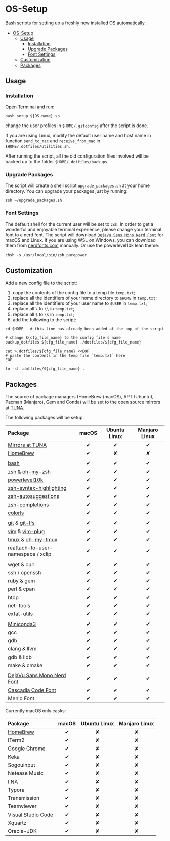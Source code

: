 # OS-Setup

Bash scripts for setting up a freshly new installed OS automatically.

- [OS-Setup](#os-setup)
    - [Usage](#usage)
        - [Installation](#installation)
        - [Upgrade Packages](#upgrade-packages)
        - [Font Settings](#font-settings)
    - [Customization](#customization)
    - [Packages](#packages)

## Usage

### Installation

Open Terminal and run:

```shell
bash setup_${OS_name}.sh
```

change the user profiles in `$HOME/.gitconfig` after the script is done.

If you are using Linux, modify the default user name and host name in function `send_to_mac` and `receive_from_mac` in `$HOME/.dotfiles/utilities.sh`.

After running the script, all the old configuration files involved will be backed up to the folder `$HOME/.dotfiles/backups`.

### Upgrade Packages

The script will create a shell script `upgrade_packages.sh` at your home directory. You can upgrade your packages just by running:

```shell
zsh ~/upgrade_packages.sh
```

### Font Settings

The default shell for the current user will be set to `zsh`. In order to get a wonderful and enjoyable terminal experience, please change your terminal font to a nerd font. The script will download [`DejaVu Sans Mono Nerd Font`](https://github.com/ryanoasis/nerd-fonts/blob/master/patched-fonts/DejaVuSansMono) for macOS and Linux. If you are using WSL on Windows, you can download them from [nerdfonts.com](https://www.nerdfonts.com) manually. Or use the powerlevel10k lean theme:

```shell
chsh -s /usr/local/bin/zsh_purepower
```

## Customization

Add a new config file to the script:

1. copy the contents of the config file to a temp file `temp.txt`;
2. replace all the identifiers of your home directory to `$HOME` in `temp.txt`;
3. replace all the identifiers of your user name to `$USER` in `temp.txt`;
4. replace all `\` to `\\` in `temp.txt`;
5. replace all `$` to `\$` in `temp.txt`;
6. add the following to the script:

```shell
cd $HOME   # this line has already been added at the top of the script

# change ${cfg_file_name} to the config file's name
backup_dotfiles ${cfg_file_name} ./dotfiles/${cfg_file_name}

cat >.dotfiles/${cfg_file_name} <<EOF
# paste the contents in the temp file `temp.txt` here
EOF

ln -sf .dotfiles/${cfg_file_name} .
```

## Packages

The source of package managers (HomeBrew (macOS), APT (Ubuntu), Pacman (Manjaro), Gem and Conda) will be set to the open source mirrors at [TUNA](https://mirrors.tuna.tsinghua.edu.cn).

The following packages will be setup:

| Package                                                                                                        | macOS | Ubuntu Linux | Manjaro Linux |
| :------------------------------------------------------------------------------------------------------------- | :---: | :----------: | :-----------: |
| [Mirrors at TUNA](https://mirrors.tuna.tsinghua.edu.cn)                                                        |   ✔   |      ✔       |       ✔       |
| [HomeBrew](https://brew.sh)                                                                                    |   ✔   |      ✘       |       ✘       |
|                                                                                                                |       |              |               |
| [bash](https://www.gnu.org/software/bash/)                                                                     |   ✔   |      ✔       |       ✔       |
| [zsh](http://zsh.sourceforge.net) & [oh-my-zsh](https://ohmyz.sh)                                              |   ✔   |      ✔       |       ✔       |
| [powerlevel10k](https://github.com/romkatv/powerlevel10k)                                                      |   ✔   |      ✔       |       ✔       |
| [zsh-syntax-highlighting](https://github.com/zsh-users/zsh-syntax-highlighting)                                |   ✔   |      ✔       |       ✔       |
| [zsh-autosuggestions](https://github.com/zsh-users/zsh-autosuggestions)                                        |   ✔   |      ✔       |       ✔       |
| [zsh-completions](https://github.com/zsh-users/zsh-completions)                                                |   ✔   |      ✔       |       ✔       |
| [colorls](https://github.com/athityakumar/colorls)                                                             |   ✔   |      ✔       |       ✔       |
|                                                                                                                |       |              |               |
| [git](https://git-scm.com) & [git-lfs](https://git-lfs.github.com)                                             |   ✔   |      ✔       |       ✔       |
| [vim](https://www.vim.org) & [vim-plug](https://github.com/junegunn/vim-plug)                                  |   ✔   |      ✔       |       ✔       |
| [tmux](https://github.com/tmux/tmux/wiki) & [oh-my-tmux](https://github.com/gpakosz/.tmux)                     |   ✔   |      ✔       |       ✔       |
| reattach-to-user-namespace / xclip                                                                             |   ✔   |      ✔       |       ✔       |
|                                                                                                                |       |              |               |
| wget & curl                                                                                                    |   ✔   |      ✔       |       ✔       |
| ssh / openssh                                                                                                  |   ✔   |      ✔       |       ✔       |
| ruby & gem                                                                                                     |   ✔   |      ✔       |       ✔       |
| perl & cpan                                                                                                    |   ✔   |      ✔       |       ✔       |
| htop                                                                                                           |   ✔   |      ✔       |       ✔       |
| net-tools                                                                                                      |   ✔   |      ✔       |       ✔       |
| exfat-utils                                                                                                    |   ✔   |      ✔       |       ✔       |
|                                                                                                                |       |              |               |
| [Miniconda3](https://docs.conda.io/en/latest/miniconda.html)                                                   |   ✔   |      ✔       |       ✔       |
| gcc                                                                                                            |   ✔   |      ✔       |       ✔       |
| gdb                                                                                                            |   ✔   |      ✔       |       ✔       |
| clang & llvm                                                                                                   |   ✔   |      ✔       |       ✔       |
| gdb & lldb                                                                                                     |   ✔   |      ✔       |       ✔       |
| make & cmake                                                                                                   |   ✔   |      ✔       |       ✔       |
|                                                                                                                |       |              |               |
| [DejaVu Sans Mono Nerd Font](https://github.com/ryanoasis/nerd-fonts/blob/master/patched-fonts/DejaVuSansMono) |   ✔   |      ✔       |       ✔       |
| [Cascadia Code Font](https://github.com/microsoft/cascadia-code)                                               |   ✔   |      ✔       |       ✔       |
| Menlo Font                                                                                                     |   ✔   |      ✔       |       ✔       |

Currently macOS only casks:

| Package                     | macOS | Ubuntu Linux | Manjaro Linux |
| :-------------------------- | :---: | :----------: | :-----------: |
| [HomeBrew](https://brew.sh) |   ✔   |      ✘       |       ✘       |
| iTerm2                      |   ✔   |      ✘       |       ✘       |
| Google Chrome               |   ✔   |      ✘       |       ✘       |
| Keka                        |   ✔   |      ✘       |       ✘       |
| Sogouinput                  |   ✔   |      ✘       |       ✘       |
| Netease Music               |   ✔   |      ✘       |       ✘       |
| IINA                        |   ✔   |      ✘       |       ✘       |
| Typora                      |   ✔   |      ✘       |       ✘       |
| Transmission                |   ✔   |      ✘       |       ✘       |
| Teamviewer                  |   ✔   |      ✘       |       ✘       |
| Visual Studio Code          |   ✔   |      ✘       |       ✘       |
| Xquartz                     |   ✔   |      ✘       |       ✘       |
| Oracle-JDK                  |   ✔   |      ✘       |       ✘       |
